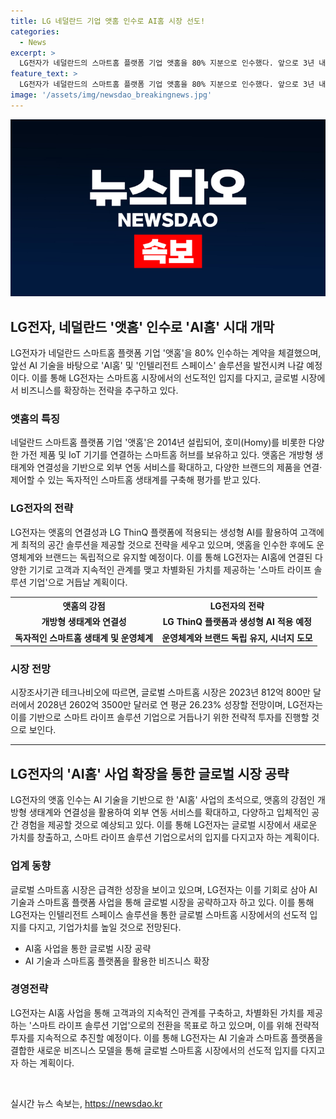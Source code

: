 ```yaml
---
title: LG 네덜란드 기업 앳홈 인수로 AI홈 시장 선도!
categories:
  - News
excerpt: >
  LG전자가 네덜란드의 스마트홈 플랫폼 기업 앳홈을 80% 지분으로 인수했다. 앞으로 3년 내 남은 20%를 인수할 예정이며, 앳홈은 스마트홈 생태계를 보유한 기업으로 평가받는다. LG전자는 이번 인수를 통해 고객에게 AI홈과 인텔리전트 스페이스 솔루션을 제공할 계획이며, AI와 IoT를 결합한 차별화된 가치를 제공하는 스마트 라이프 솔루션 기업으로 발전하겠다는 전략을 세우고 있다. 이번 인수를 통해 글로벌 스마트홈 시장에서의 경쟁력을 확보하고 성장할 것으로 전망된다. LG전자는 이를 통해 스마트 라이프 솔루션 기업으로 발전할 것으로 계획하고 있으며, 향후 3년 내에 글로벌 스마트홈 시장이 연 평균 26.23% 성장할 것으로 전망되고 있다.
feature_text: >
  LG전자가 네덜란드의 스마트홈 플랫폼 기업 앳홈을 80% 지분으로 인수했다. 앞으로 3년 내 남은 20%를 인수할 예정이며, 앳홈은 스마트홈 생태계를 보유한 기업으로 평가받는다. LG전자는 이번 인수를 통해 고객에게 AI홈과 인텔리전트 스페이스 솔루션을 제공할 계획이며, AI와 IoT를 결합한 차별화된 가치를 제공하는 스마트 라이프 솔루션 기업으로 발전하겠다는 전략을 세우고 있다. 이번 인수를 통해 글로벌 스마트홈 시장에서의 경쟁력을 확보하고 성장할 것으로 전망된다. LG전자는 이를 통해 스마트 라이프 솔루션 기업으로 발전할 것으로 계획하고 있으며, 향후 3년 내에 글로벌 스마트홈 시장이 연 평균 26.23% 성장할 것으로 전망되고 있다.
image: '/assets/img/newsdao_breakingnews.jpg'
---
```


<p><img src="/assets/img/newsdao_breakingnews.jpg" alt="cryptoinkorea 속보" /></p>

<h2 data-ke-size="size26">LG전자, 네덜란드 '앳홈' 인수로 'AI홈' 시대 개막</h2>

<p data-ke-size="size16">LG전자가 네덜란드 스마트홈 플랫폼 기업 '앳홈'을 80% 인수하는 계약을 체결했으며, 앞선 AI 기술을 바탕으로 'AI홈' 및 '인텔리전트 스페이스' 솔루션을 발전시켜 나갈 예정이다. 이를 통해 LG전자는 스마트홈 시장에서의 선도적인 입지를 다지고, 글로벌 시장에서 비즈니스를 확장하는 전략을 추구하고 있다.</p>

<h3>앳홈의 특징</h3>

<p data-ke-size="size16">네덜란드 스마트홈 플랫폼 기업 '앳홈'은 2014년 설립되어, 호미(Homy)를 비롯한 다양한 가전 제품 및 IoT 기기를 연결하는 스마트홈 허브를 보유하고 있다. 앳홈은 개방형 생태계와 연결성을 기반으로 외부 연동 서비스를 확대하고, 다양한 브랜드의 제품을 연결·제어할 수 있는 독자적인 스마트홈 생태계를 구축해 평가를 받고 있다.</p>

<h3>LG전자의 전략</h3>

<p data-ke-size="size16">LG전자는 앳홈의 연결성과 LG ThinQ 플랫폼에 적용되는 생성형 AI를 활용하여 고객에게 최적의 공간 솔루션을 제공할 것으로 전략을 세우고 있으며, 앳홈을 인수한 후에도 운영체계와 브랜드는 독립적으로 유지할 예정이다. 이를 통해 LG전자는 AI홈에 연결된 다양한 기기로 고객과 지속적인 관계를 맺고 차별화된 가치를 제공하는 '스마트 라이프 솔루션 기업'으로 거듭날 계획이다.</p>

<table>
  <tr>
    <th>앳홈의 강점</th>
    <th>LG전자의 전략</th>
  </tr>
  <tr>
    <td style="text-align: center; height: 17px;"><b>개방형 생태계와 연결성</b></td>
    <td style="text-align: center; height: 17px;"><b>LG ThinQ 플랫폼과 생성형 AI 적용 예정</b></td>
  </tr>
  <tr>
    <td style="text-align: center; height: 17px;"><b>독자적인 스마트홈 생태계 및 운영체계</b></td>
    <td style="text-align: center; height: 17px;"><b>운영체계와 브랜드 독립 유지, 시너지 도모</b></td>
  </tr>
</table>

<h3>시장 전망</h3>

<p data-ke-size="size16">시장조사기관 테크나비오에 따르면, 글로벌 스마트홈 시장은 2023년 812억 800만 달러에서 2028년 2602억 3500만 달러로 연 평균 26.23% 성장할 전망이며, LG전자는 이를 기반으로 스마트 라이프 솔루션 기업으로 거듭나기 위한 전략적 투자를 진행할 것으로 보인다.</p>

<hr>

<h2 data-ke-size="size26">LG전자의 'AI홈' 사업 확장을 통한 글로벌 시장 공략</h2>

<p data-ke-size="size16">LG전자의 앳홈 인수는 AI 기술을 기반으로 한 'AI홈' 사업의 초석으로, 앳홈의 강점인 개방형 생태계와 연결성을 활용하여 외부 연동 서비스를 확대하고, 다양하고 입체적인 공간 경험을 제공할 것으로 예상되고 있다. 이를 통해 LG전자는 글로벌 시장에서 새로운 가치를 창출하고, 스마트 라이프 솔루션 기업으로서의 입지를 다지고자 하는 계획이다.</p>

<h3>업계 동향</h3>

<p data-ke-size="size16">글로벌 스마트홈 시장은 급격한 성장을 보이고 있으며, LG전자는 이를 기회로 삼아 AI 기술과 스마트홈 플랫폼 사업을 통해 글로벌 시장을 공략하고자 하고 있다. 이를 통해 LG전자는 인텔리전트 스페이스 솔루션을 통한 글로벌 스마트홈 시장에서의 선도적 입지를 다지고, 기업가치를 높일 것으로 전망된다.</p>

<ul>
  <li>AI홈 사업을 통한 글로벌 시장 공략</li>
  <li>AI 기술과 스마트홈 플랫폼을 활용한 비즈니스 확장</li>
</ul>

<h3>경영전략</h3>

<p data-ke-size="size16">LG전자는 AI홈 사업을 통해 고객과의 지속적인 관계를 구축하고, 차별화된 가치를 제공하는 '스마트 라이프 솔루션 기업'으로의 전환을 목표로 하고 있으며, 이를 위해 전략적 투자를 지속적으로 추진할 예정이다. 이를 통해 LG전자는 AI 기술과 스마트홈 플랫폼을 결합한 새로운 비즈니스 모델을 통해 글로벌 스마트홈 시장에서의 선도적 입지를 다지고자 하는 계획이다.</p>

<p data-ke-size="size16">&nbsp;</p>
실시간 뉴스 속보는, <a href="https://newsdao.kr" rel="dofollow">https://newsdao.kr</a>


